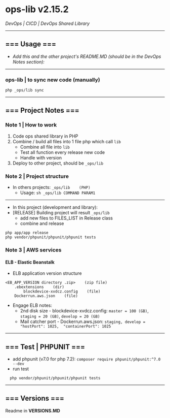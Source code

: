 # ops-lib v2.15.2
*DevOps | CICD | DevOps Shared Library*

---
## === Usage ===
- *Add this and the other project's README.MD (should be in the DevOps Notes section):*

---
### ops-lib | to sync new code (manually)
```shell
php _ops/lib sync
```

---
## === Project Notes ===

### Note 1 | How to work
1. Code ops shared library in PHP
2. Combine / build all files into 1 file php which call ``lib``
   - Combine all file into ``lib``
   - Test all function every release new code
   - Handle with version
3. Deploy to other project, should be ``_ops/lib``

### Note 2 | Project structure
- In others projects: ``_ops/lib    (PHP)``
  - Usage: ``sh _ops/lib COMMAND PARAM1``
---
- In this project (development and library):
- [RELEASE] Building project will result ``_ops/lib``
  - add new files to FILES_LIST in Release class 
  - combine and release
```shell
php app/app release
php vendor/phpunit/phpunit/phpunit tests
```

### Note 3 | AWS services
#### ELB - Elastic Beanstalk
- ELB application version structure
```
<EB_APP_VERSION directory .zip>    (zip file)
    .ebextensions    (dir)
        blockdevice-xvdcz.config    (file)
    Dockerrun.aws.json    (file)
```
- Engage ELB notes:
  - 2nd disk size - blockdevice-xvdcz.config: ``master = 100 (GB)``, ``staging = 20 (GB)``, ``develop = 20 (GB)``
  - Mail catcher port - Dockerrun.aws.json: ``staging, develop =  "hostPort": 1025,  "containerPort": 1025``


---
## === Test  | PHPUNIT ===
- add phpunit (v7.0 for php 7.2): ``composer require phpunit/phpunit:^7.0 --dev``
- run test
```shell
  php vendor/phpunit/phpunit/phpunit tests
```

---
## === Versions ===
Readme in **VERSIONS.MD**
